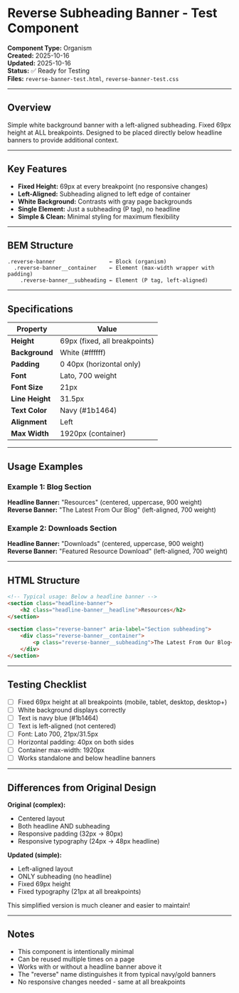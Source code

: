 # Reverse Subheading Banner - Test Component

**Component Type:** Organism  
**Created:** 2025-10-16  
**Updated:** 2025-10-16  
**Status:** ✅ Ready for Testing  
**Files:** `reverse-banner-test.html`, `reverse-banner-test.css`

---

## Overview

Simple white background banner with a left-aligned subheading. Fixed 69px height at ALL breakpoints. Designed to be placed directly below headline banners to provide additional context.

---

## Key Features

- **Fixed Height:** 69px at every breakpoint (no responsive changes)
- **Left-Aligned:** Subheading aligned to left edge of container
- **White Background:** Contrasts with gray page backgrounds
- **Single Element:** Just a subheading (P tag), no headline
- **Simple & Clean:** Minimal styling for maximum flexibility

---

## BEM Structure

```
.reverse-banner                 ← Block (organism)
  .reverse-banner__container    ← Element (max-width wrapper with padding)
    .reverse-banner__subheading ← Element (P tag, left-aligned)
```

---

## Specifications

| Property | Value |
|----------|-------|
| **Height** | 69px (fixed, all breakpoints) |
| **Background** | White (#ffffff) |
| **Padding** | 0 40px (horizontal only) |
| **Font** | Lato, 700 weight |
| **Font Size** | 21px |
| **Line Height** | 31.5px |
| **Text Color** | Navy (#1b1464) |
| **Alignment** | Left |
| **Max Width** | 1920px (container) |

---

## Usage Examples

### Example 1: Blog Section
**Headline Banner:** "Resources" (centered, uppercase, 900 weight)  
**Reverse Banner:** "The Latest From Our Blog" (left-aligned, 700 weight)

### Example 2: Downloads Section
**Headline Banner:** "Downloads" (centered, uppercase, 900 weight)  
**Reverse Banner:** "Featured Resource Download" (left-aligned, 700 weight)

---

## HTML Structure

```html
<!-- Typical usage: Below a headline banner -->
<section class="headline-banner">
    <h2 class="headline-banner__headline">Resources</h2>
</section>

<section class="reverse-banner" aria-label="Section subheading">
    <div class="reverse-banner__container">
        <p class="reverse-banner__subheading">The Latest From Our Blog</p>
    </div>
</section>
```

---

## Testing Checklist

- [ ] Fixed 69px height at all breakpoints (mobile, tablet, desktop, desktop+)
- [ ] White background displays correctly
- [ ] Text is navy blue (#1b1464)
- [ ] Text is left-aligned (not centered)
- [ ] Font: Lato 700, 21px/31.5px
- [ ] Horizontal padding: 40px on both sides
- [ ] Container max-width: 1920px
- [ ] Works standalone and below headline banners

---

## Differences from Original Design

**Original (complex):**
- Centered layout
- Both headline AND subheading
- Responsive padding (32px → 80px)
- Responsive typography (24px → 48px headline)

**Updated (simple):**
- Left-aligned layout
- ONLY subheading (no headline)
- Fixed 69px height
- Fixed typography (21px at all breakpoints)

This simplified version is much cleaner and easier to maintain!

---

## Notes

- This component is intentionally minimal
- Can be reused multiple times on a page
- Works with or without a headline banner above it
- The "reverse" name distinguishes it from typical navy/gold banners
- No responsive changes needed - same at all breakpoints
